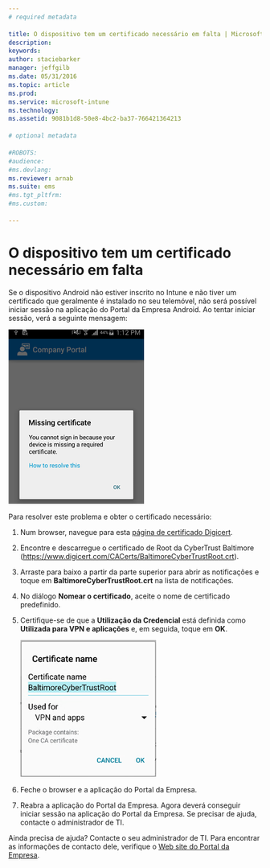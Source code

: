 ```yaml
---
# required metadata

title: O dispositivo tem um certificado necessário em falta | Microsoft Intune
description:
keywords:
author: staciebarker
manager: jeffgilb
ms.date: 05/31/2016
ms.topic: article
ms.prod:
ms.service: microsoft-intune
ms.technology:
ms.assetid: 9081b1d8-50e8-4bc2-ba37-766421364213

# optional metadata

#ROBOTS:
#audience:
#ms.devlang:
ms.reviewer: arnab
ms.suite: ems
#ms.tgt_pltfrm:
#ms.custom:

---
```



# O dispositivo tem um certificado necessário em falta
Se o dispositivo Android não estiver inscrito no Intune e não tiver um certificado que geralmente é instalado no seu telemóvel, não será possível iniciar sessão na aplicação do Portal da Empresa Android. Ao tentar iniciar sessão, verá a seguinte mensagem:

![andr-cert-install-cert-missing](./media/andr-cert_install-1-cert_missing.png)

Para resolver este problema e obter o certificado necessário:

1.  Num browser, navegue para esta [página de certificado Digicert](https://www.digicert.com/digicert-root-certificates.htm).

2.  Encontre e descarregue o certificado de Root da CyberTrust Baltimore (https://www.digicert.com/CACerts/BaltimoreCyberTrustRoot.crt).

3.  Arraste para baixo a partir da parte superior para abrir as notificações e toque em **BaltimoreCyberTrustRoot.crt** na lista de notificações.

4.  No diálogo **Nomear o certificado**, aceite o nome de certificado predefinido.

5. Certifique-se de que a **Utilização da Credencial** está definida como **Utilizada para VPN e aplicações** e, em seguida, toque em **OK**.

    ![andr-cert-install-add-cert-name](./media/andr-cert_install-2-add_cert_name.png)

6. Feche o browser e a aplicação do Portal da Empresa.

7. Reabra a aplicação do Portal da Empresa. Agora deverá conseguir iniciar sessão na aplicação do Portal da Empresa. Se precisar de ajuda, contacte o administrador de TI.

Ainda precisa de ajuda? Contacte o seu administrador de TI. Para encontrar as informações de contacto dele, verifique o [Web site do Portal da Empresa](http://portal.manage.microsoft.com).

<!--HONumber=Jun16_HO2-->


